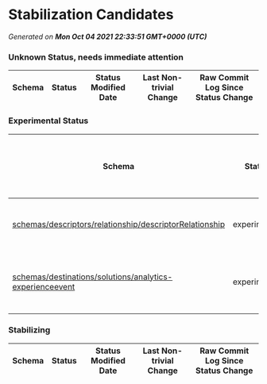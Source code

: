 # Stabilization Candidates

_Generated on **Mon Oct 04 2021 22:33:51 GMT+0000 (UTC)**_


### Unknown Status, needs immediate attention

|Schema|Status|Status Modified Date|Last Non-trivial Change|Raw Commit Log Since Status Change|
|------|------|--------------------|-----------------------|----------------------------------|


### Experimental Status

|Schema|Status|Status Modified Date|Last Non-trivial Change|Raw Commit Log Since Status Change|
|------|------|--------------------|-----------------------|----------------------------------|
|[schemas/descriptors/relationship/descriptorRelationship](schemas/descriptors/relationship/descriptorRelationship.schema.json)|experimental|**178**|**103**|[613a327](https://github.com/adobe/xdm/commit/613a3270dace69bcfef0d391e0b3717946fa3a22 "Removed extension folder from localization") [b4ac040](https://github.com/adobe/xdm/commit/b4ac0402a6f317427c1b6511584fd79372b028ab "Merge master") [f30f47d](https://github.com/adobe/xdm/commit/f30f47d4fc34a62c3af366b3a2deef5cfc281d04 "Added meta:tileId and meta:descriptionId to resolver of compatibility check") [26c8c21](https://github.com/adobe/xdm/commit/26c8c21ed74e24d631c8edef8945dd1048f99cbb "Excluded null values and append random number to keys") [8616f86](https://github.com/adobe/xdm/commit/8616f862621868dfb4ffa7286938186de4822d96 "Added meta:createdDate attribute")|
|[schemas/destinations/solutions/analytics-experienceevent](schemas/destinations/solutions/analytics-experienceevent.schema.json)|experimental|**37**|**34**|[8245ce9](https://github.com/adobe/xdm/commit/8245ce978f7e238bda59c5f0f0c6e8bb541a7998 "Revert the ID to those in en-US file") [d83cc36](https://github.com/adobe/xdm/commit/d83cc365740a81bf0c470b89b0dd690adb125326 "Added titleId and created Localization files") [613a327](https://github.com/adobe/xdm/commit/613a3270dace69bcfef0d391e0b3717946fa3a22 "Removed extension folder from localization") [b4ac040](https://github.com/adobe/xdm/commit/b4ac0402a6f317427c1b6511584fd79372b028ab "Merge master") [f30f47d](https://github.com/adobe/xdm/commit/f30f47d4fc34a62c3af366b3a2deef5cfc281d04 "Added meta:tileId and meta:descriptionId to resolver of compatibility check") [26c8c21](https://github.com/adobe/xdm/commit/26c8c21ed74e24d631c8edef8945dd1048f99cbb "Excluded null values and append random number to keys")|


### Stabilizing

|Schema|Status|Status Modified Date|Last Non-trivial Change|Raw Commit Log Since Status Change|
|------|------|--------------------|-----------------------|----------------------------------|




